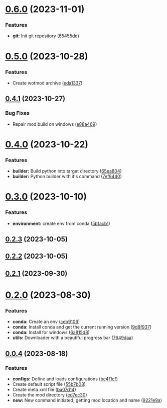 # [0.6.0](https://github.com/gabrielhamel/wg-mod/compare/v0.5.0...v0.6.0) (2023-11-01)


### Features

* **git:** Init git repository ([65455dd](https://github.com/gabrielhamel/wg-mod/commit/65455dde8020b19f574e31bfe6b8c9e76b8a840d))



# [0.5.0](https://github.com/gabrielhamel/wg-mod/compare/v0.4.1...v0.5.0) (2023-10-28)


### Features

* Create wotmod archive ([eda1337](https://github.com/gabrielhamel/wg-mod/commit/eda13377b396093b99efff2859134c3470c8edec))



## [0.4.1](https://github.com/gabrielhamel/wg-mod/compare/v0.4.0...v0.4.1) (2023-10-27)


### Bug Fixes

* Repair mod build on windows ([e88a469](https://github.com/gabrielhamel/wg-mod/commit/e88a469be9976e5eeeb43fb67fe983de34363076))



# [0.4.0](https://github.com/gabrielhamel/wg-mod/compare/v0.3.0...v0.4.0) (2023-10-22)


### Features

* **builder:** Build python into target directory ([65ea804](https://github.com/gabrielhamel/wg-mod/commit/65ea8044c80e89d426bb7898bca908664da10404))
* **builder:** Python builder with it's command ([7ef8440](https://github.com/gabrielhamel/wg-mod/commit/7ef8440d67949fde7a1b7a168d74486156dcc02a))



# [0.3.0](https://github.com/gabrielhamel/wg-mod/compare/v0.2.3...v0.3.0) (2023-10-10)


### Features

* **environment:** create env from conda ([5b1acb1](https://github.com/gabrielhamel/wg-mod/commit/5b1acb1a5e6bf11a16ce267334aa3134a89d3b13))



## [0.2.3](https://github.com/gabrielhamel/wg-mod/compare/v0.2.2...v0.2.3) (2023-10-05)



## [0.2.2](https://github.com/gabrielhamel/wg-mod/compare/v0.2.1...v0.2.2) (2023-10-05)



## [0.2.1](https://github.com/gabrielhamel/wg-mod/compare/v0.2.0...v0.2.1) (2023-09-30)



# [0.2.0](https://github.com/gabrielhamel/wg-mod/compare/v0.0.4...v0.2.0) (2023-08-30)


### Features

* **conda:** Create an env ([ceb9106](https://github.com/gabrielhamel/wg-mod/commit/ceb9106c82a03f18eafe545be3e81d1ca8310d2f))
* **conda:** Install conda and get the current running version ([9d8f937](https://github.com/gabrielhamel/wg-mod/commit/9d8f937e21bbf04eba3c42811326d0abefbd6081))
* **conda:** Install for windows ([6a815d8](https://github.com/gabrielhamel/wg-mod/commit/6a815d809d40fdfe15e4085d6ca221620c2f351a))
* **utils:** Downloader with a beautiful progress bar ([7649daa](https://github.com/gabrielhamel/wg-mod/commit/7649daa2ffab6b96774c4d7eca889c4a6ea0ae09))



## [0.0.4](https://github.com/gabrielhamel/wg-mod/compare/bc4f1cff53da65befe0c710f4014577ff0783a06...v0.0.4) (2023-08-18)


### Features

* **configs:** Define and loads configurations ([bc4f1cf](https://github.com/gabrielhamel/wg-mod/commit/bc4f1cff53da65befe0c710f4014577ff0783a06))
* Create default script file ([55b7b08](https://github.com/gabrielhamel/wg-mod/commit/55b7b087030cad1f142b20d5957387f26bcefdc2))
* Create meta.xml file ([ba07d14](https://github.com/gabrielhamel/wg-mod/commit/ba07d1498e5d482f2be70db51a7842b4d79f8598))
* Create the mod directory ([ed7ec30](https://github.com/gabrielhamel/wg-mod/commit/ed7ec30f5a0f297bbcd54ac1ae6b6ed43b548ed0))
* **new:** New command initiated, getting mod location and name ([9221e9a](https://github.com/gabrielhamel/wg-mod/commit/9221e9a9f442ba6f4dd52f0ad1c61e34287c71e0))



